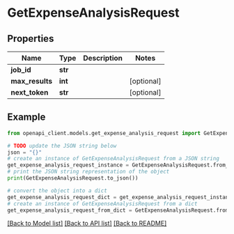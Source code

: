 # GetExpenseAnalysisRequest


## Properties

Name | Type | Description | Notes
------------ | ------------- | ------------- | -------------
**job_id** | **str** |  | 
**max_results** | **int** |  | [optional] 
**next_token** | **str** |  | [optional] 

## Example

```python
from openapi_client.models.get_expense_analysis_request import GetExpenseAnalysisRequest

# TODO update the JSON string below
json = "{}"
# create an instance of GetExpenseAnalysisRequest from a JSON string
get_expense_analysis_request_instance = GetExpenseAnalysisRequest.from_json(json)
# print the JSON string representation of the object
print(GetExpenseAnalysisRequest.to_json())

# convert the object into a dict
get_expense_analysis_request_dict = get_expense_analysis_request_instance.to_dict()
# create an instance of GetExpenseAnalysisRequest from a dict
get_expense_analysis_request_from_dict = GetExpenseAnalysisRequest.from_dict(get_expense_analysis_request_dict)
```
[[Back to Model list]](../README.md#documentation-for-models) [[Back to API list]](../README.md#documentation-for-api-endpoints) [[Back to README]](../README.md)


